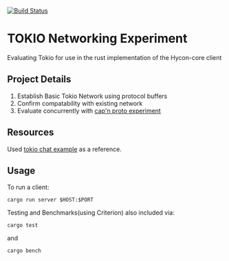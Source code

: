 [![Build Status](https://travis-ci.com/Team-Hycon/hycon-rust.svg?branch=master)](https://travis-ci.com/Team-Hycon/hycon-rust)
# TOKIO Networking Experiment
Evaluating Tokio for use in the rust implementation of the Hycon-core client

## Project Details
1. Establish Basic Tokio Network using protocol buffers
2. Confirm compatability with existing network
3. Evaluate concurrently with [cap'n proto experiment](https://github.com/elniallo/capnproto-experiment)

## Resources
Used [tokio chat example](https://github.com/tokio-rs/tokio-core/blob/master/examples/chat.rs) as a reference.

## Usage
To run a client:
```
cargo run server $HOST:$PORT
```
Testing and Benchmarks(using Criterion) also included via:
```
cargo test
```
and
```
cargo bench
```